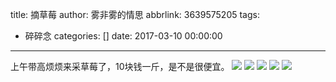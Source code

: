 title: 摘草莓
author: 雾非雾的情思
abbrlink: 3639575205
tags:
  - 碎碎念
categories: []
date: 2017-03-10 00:00:00
---
上午带高烦烦来采草莓了，10块钱一斤，是不是很便宜。
![](http://qiniu.mnclub.club/482c14cb3066565612a56e3bf8331fed!detail)
![](http://qiniu.mnclub.club/213dcf34238e5d0da342b894bd810398!detail)
![](http://qiniu.mnclub.club/a1e5d99367f0508cd6711ccd2b413f8e!detail)
![](http://qiniu.mnclub.club/9c97a8a697867590cc5ddb2beaa88fc5!detail)
![](http://qiniu.mnclub.club/56eda73aa843eff1025f5b8d019db020!detail)
